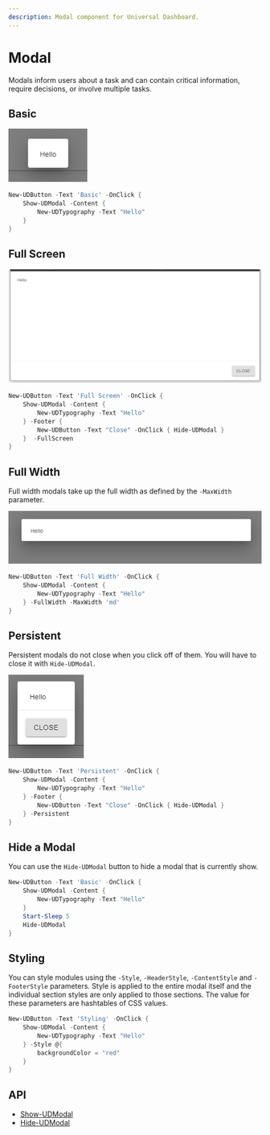 ```yaml
---
description: Modal component for Universal Dashboard.
---
```


# Modal

Modals inform users about a task and can contain critical information, require decisions, or involve multiple tasks.

## Basic

![](<../../../../.gitbook/assets/image (65).png>)

```powershell
New-UDButton -Text 'Basic' -OnClick {
    Show-UDModal -Content {
        New-UDTypography -Text "Hello"
    }
}
```

## Full Screen

![](<../../../../.gitbook/assets/image (66).png>)

```powershell
New-UDButton -Text 'Full Screen' -OnClick {
    Show-UDModal -Content {
        New-UDTypography -Text "Hello"
    } -Footer {
        New-UDButton -Text "Close" -OnClick { Hide-UDModal }
    }  -FullScreen
}
```

## Full Width

Full width modals take up the full width as defined by the `-MaxWidth` parameter.

![](<../../../../.gitbook/assets/image (67).png>)

```powershell
New-UDButton -Text 'Full Width' -OnClick {
    Show-UDModal -Content {
        New-UDTypography -Text "Hello"
    } -FullWidth -MaxWidth 'md'
}
```

## Persistent

Persistent modals do not close when you click off of them. You will have to close it with `Hide-UDModal`.

![](<../../../../.gitbook/assets/image (68).png>)

```powershell
New-UDButton -Text 'Persistent' -OnClick {
    Show-UDModal -Content {
        New-UDTypography -Text "Hello"
    } -Footer {
        New-UDButton -Text "Close" -OnClick { Hide-UDModal }
    } -Persistent
}
```

## Hide a Modal

You can use the `Hide-UDModal` button to hide a modal that is currently show.

```powershell
New-UDButton -Text 'Basic' -OnClick {
    Show-UDModal -Content {
        New-UDTypography -Text "Hello"
    }
    Start-Sleep 5
    Hide-UDModal
}
```

## Styling

You can style modules using the `-Style`, `-HeaderStyle`, `-ContentStyle` and `-FooterStyle` parameters. Style is applied to the entire modal itself and the individual section styles are only applied to those sections. The value for these parameters are hashtables of CSS values.&#x20;

```powershell
New-UDButton -Text 'Styling' -OnClick {
    Show-UDModal -Content {
        New-UDTypography -Text "Hello"
    } -Style @{
        backgroundColor = "red"
    }
}
```

## API

* [Show-UDModal](https://github.com/ironmansoftware/universal-docs/blob/master/cmdlets/Show-UDModal.txt)
* [Hide-UDModal](https://github.com/ironmansoftware/universal-docs/blob/master/cmdlets/Hide-UDModal.txt)

